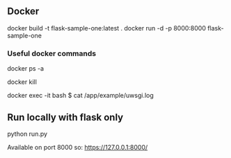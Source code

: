 
## Docker
docker build -t flask-sample-one:latest .
docker run -d -p 8000:8000 flask-sample-one

### Useful docker commands
docker ps -a

docker kill <id>

docker exec -it <id> bash
$ cat /app/example/uwsgi.log

## Run locally with flask only
python run.py

Available on port 8000 so:  https://127.0.0.1:8000/
